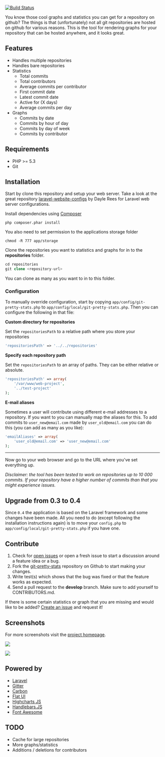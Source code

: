 [![Build Status](https://api.travis-ci.org/modess/git-pretty-stats.png)](https://api.travis-ci.org/modess/git-pretty-stats.png)

You know those cool graphs and statistics you can get for a repository on github? The things is that (unfortunately) not all git repositories are hosted on github for various reasons. This is the tool for rendering graphs for your repository that can be hosted anywhere, and it looks great.

## Features

* Handles multiple repositories
* Handles bare repositories
* Statistics
  - Total commits
  - Total contributors
  - Average commits per contributor
  - First commit date
  - Latest commit date
  - Active for (X days)
  - Average commits per day
* Graphs
  - Commits by date
  - Commits by hour of day
  - Commits by day of week
  - Commits by contributor

## Requirements

* PHP >= 5.3
* Git

## Installation

Start by clone this repository and setup your web server. Take a look at the great repository [laravel-website-configs](https://github.com/daylerees/laravel-website-configs) by Dayle Rees for Laravel web server configurations.

Install dependencies using [Composer](http://getcomposer.org/)

    php composer.phar install

You also need to set permission to the applications storage folder

    chmod -R 777 app/storage

Clone the repositories you want to statistics and graphs for in to the **repositories** folder.
```php
cd repositories
git clone <repository-url>
```
You can clone as many as you want to in to this folder.

### Configuration
To manually override configuration, start by copying `app/config/git-pretty-stats.php` to `app/config/local/git-pretty-stats.php`. Then you can configure the following in that file:

**Custom directory for repositories**

Set the `repositoriesPath` to a relative path where you store your repositories
```php
'repositoriesPath' => '../../repositories'
```
**Specify each repository path**

Set the `repositoriesPath` to an array of paths. They can be either relative or absolute.
```php
'repositoriesPath' => array(
    '/var/www/web-project',
    '../test-project'
);
```

**E-mail aliases**

Sometimes a user will contribute using different e-mail addresses to a repository. If you want to you can manually map the aliases for this. To add commits to `user_new@email.com` made by `user_old@email.com` you can do this (you can add as many as you like):
```php
'emailAliases' => array(
    'user_old@email.com' => 'user_new@email.com'
);
```

***

Now go to your web browser and go to the URL where you've set everything up.

*Disclaimer: the tool has been tested to work on repositories up to 10 000 commits. If your repository have a higher number of commits than that you might experience issues.*

## Upgrade from 0.3 to 0.4

Since `0.4` the application is based on the Laravel framework and some changes have been made. All you need to do (except following the installation instructions again) is to move your `config.php` to `app/config/local/git-pretty-stats.php` if you have one.


## Contribute

1. Check for [open issues](https://github.com/modess/git-pretty-stats/issues) or open a fresh issue to start a discussion around a feature idea or a bug.
2. Fork the [git-pretty-stats](https://github.com/modess/git-pretty-stats) repository on Github to start making your changes.
3. Write test(s) which shows that the bug was fixed or that the feature works as expected.
5. Send a pull request to the **develop** branch. Make sure to add yourself to CONTRIBUTORS.md.

If there is some certain statistics or graph that you are missing and would like to be added? [Create an issue](https://github.com/modess/git-pretty-stats/issues/new) and request it!

## Screenshots

For more screenshots visit the [project homepage](http://www.codingswag.com/git-pretty-stats).

![](http://www.codingswag.com/wp-content/uploads/2013/06/Screenshot-2013-07-10-at-14.38.34.png)

![](http://www.codingswag.com/wp-content/uploads/2013/06/Screenshot-2013-07-10-at-14.38.43.png)

## Powered by

* [Laravel](https://github.com/laravel/laravel)
* [Gitter](https://github.com/klaussilveira/gitter)
* [Carbon](https://github.com/briannesbitt/Carbon)
* [Flat UI](https://github.com/designmodo/Flat-UI)
* [Highcharts JS](https://github.com/highslide-software/highcharts.com)
* [Handlebars.JS](https://github.com/wycats/handlebars.js)
* [Font Awesome](https://github.com/FortAwesome/Font-Awesome)

## TODO

* Cache for large repositories
* More graphs/statistics
* Additions / deletions for contributors

